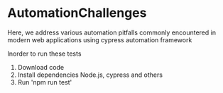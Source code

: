 # AutomationChallenges
Here, we address various automation pitfalls commonly encountered in modern web applications using cypress automation framework

Inorder to run these tests 

1. Download code
2. Install dependencies Node.js, cypress and others
3. Run 'npm run test'
